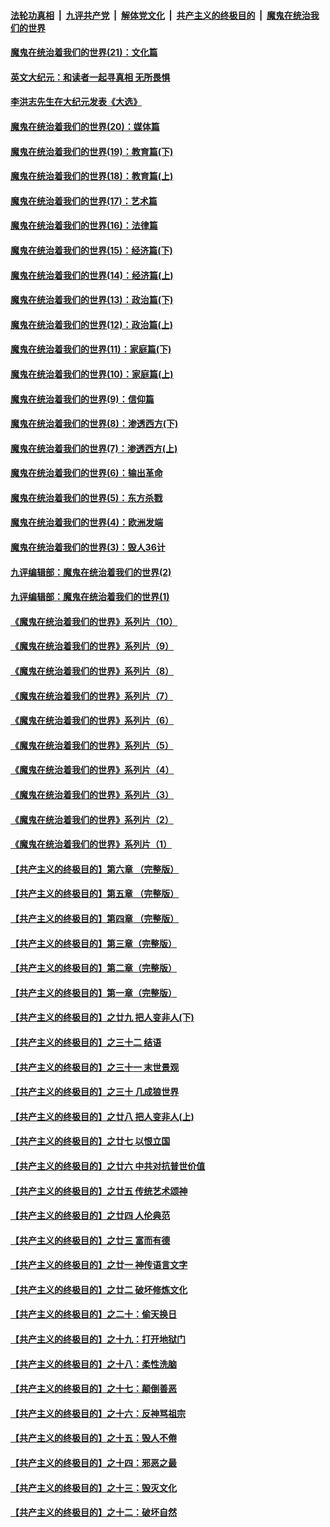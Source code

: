 

####  [法轮功真相](../../../../basic/blob/master/README.md?t=12231102) &nbsp;|&nbsp; [九评共产党](../../../../9ping.md/blob/master/README.md?t=12231102) &nbsp;|&nbsp; [解体党文化](../../../../jtdwh.md/blob/master/README.md?t=12231102)  &nbsp;|&nbsp; [共产主义的终极目的](../../../../gczydzjmd.md/blob/master/README.md?t=12231102) &nbsp;|&nbsp; [魔鬼在统治我们的世界](../../../../mgztzwmdsj.md/blob/master/README.md?t=12231102) 

#### [魔鬼在统治着我们的世界(21)：文化篇](../pages/nsc422/n10597706.md?t=12231102) 

#### [英文大纪元：和读者一起寻真相 无所畏惧](../pages/nsc422/n12542027.md?t=12231102) 

#### [李洪志先生在大纪元发表《大选》](../pages/nsc422/n12534746.md?t=12231102) 

#### [魔鬼在统治着我们的世界(20)：媒体篇](../pages/nsc422/n10586579.md?t=12231102) 

#### [魔鬼在统治着我们的世界(19)：教育篇(下)](../pages/nsc422/n10564808.md?t=12231102) 

#### [魔鬼在统治着我们的世界(18)：教育篇(上)](../pages/nsc422/n10526970.md?t=12231102) 

#### [魔鬼在统治着我们的世界(17)：艺术篇](../pages/nsc422/n10499093.md?t=12231102) 

#### [魔鬼在统治着我们的世界(16)：法律篇](../pages/nsc422/n10485969.md?t=12231102) 

#### [魔鬼在统治着我们的世界(15)：经济篇(下)](../pages/nsc422/n10469975.md?t=12231102) 

#### [魔鬼在统治着我们的世界(14)：经济篇(上)](../pages/nsc422/n10457370.md?t=12231102) 

#### [魔鬼在统治着我们的世界(13)：政治篇(下)](../pages/nsc422/n10448270.md?t=12231102) 

#### [魔鬼在统治着我们的世界(12)：政治篇(上)](../pages/nsc422/n10444576.md?t=12231102) 

#### [魔鬼在统治着我们的世界(11)：家庭篇(下)](../pages/nsc422/n10440961.md?t=12231102) 

#### [魔鬼在统治着我们的世界(10)：家庭篇(上)](../pages/nsc422/n10435448.md?t=12231102) 

#### [魔鬼在统治着我们的世界(9)：信仰篇](../pages/nsc422/n10432159.md?t=12231102) 

#### [魔鬼在统治着我们的世界(8)：渗透西方(下)](../pages/nsc422/n10429603.md?t=12231102) 

#### [魔鬼在统治着我们的世界(7)：渗透西方(上)](../pages/nsc422/n10426013.md?t=12231102) 

#### [魔鬼在统治着我们的世界(6)：输出革命](../pages/nsc422/n10421536.md?t=12231102) 

#### [魔鬼在统治着我们的世界(5)：东方杀戮](../pages/nsc422/n10417707.md?t=12231102) 

#### [魔鬼在统治着我们的世界(4)：欧洲发端](../pages/nsc422/n10414890.md?t=12231102) 

#### [魔鬼在统治着我们的世界(3)：毁人36计](../pages/nsc422/n10411583.md?t=12231102) 

#### [九评编辑部：魔鬼在统治着我们的世界(2)](../pages/nsc422/n10410036.md?t=12231102) 

#### [九评编辑部：魔鬼在统治着我们的世界(1)](../pages/nsc422/n10406825.md?t=12231102) 

#### [《魔鬼在统治着我们的世界》系列片（10）](../pages/nsc422/n12292670.md?t=12231102) 

#### [《魔鬼在统治着我们的世界》系列片（9）](../pages/nsc422/n12290859.md?t=12231102) 

#### [《魔鬼在统治着我们的世界》系列片（8）](../pages/nsc422/n12287445.md?t=12231102) 

#### [《魔鬼在统治着我们的世界》系列片（7）](../pages/nsc422/n12283425.md?t=12231102) 

#### [《魔鬼在统治着我们的世界》系列片（6）](../pages/nsc422/n12282314.md?t=12231102) 

#### [《魔鬼在统治着我们的世界》系列片（5）](../pages/nsc422/n12281419.md?t=12231102) 

#### [《魔鬼在统治着我们的世界》系列片（4）](../pages/nsc422/n12274024.md?t=12231102) 

#### [《魔鬼在统治着我们的世界》系列片（3）](../pages/nsc422/n12271322.md?t=12231102) 

#### [《魔鬼在统治着我们的世界》系列片（2）](../pages/nsc422/n12269049.md?t=12231102) 

#### [《魔鬼在统治着我们的世界》系列片（1）](../pages/nsc422/n12267575.md?t=12231102) 

#### [【共产主义的终极目的】第六章 （完整版）](../pages/nsc422/n11428913.md?t=12231102) 

#### [【共产主义的终极目的】第五章 （完整版）](../pages/nsc422/n11428912.md?t=12231102) 

#### [【共产主义的终极目的】第四章 （完整版）](../pages/nsc422/n11428907.md?t=12231102) 

#### [【共产主义的终极目的】第三章（完整版）](../pages/nsc422/n11428848.md?t=12231102) 

#### [【共产主义的终极目的】第二章（完整版）](../pages/nsc422/n11428831.md?t=12231102) 

#### [【共产主义的终极目的】第一章（完整版）](../pages/nsc422/n11417651.md?t=12231102) 

#### [【共产主义的终极目的】之廿九 把人变非人(下)](../pages/nsc422/n11344140.md?t=12231102) 

#### [【共产主义的终极目的】之三十二 结语](../pages/nsc422/n11360535.md?t=12231102) 

#### [【共产主义的终极目的】之三十一 末世景观](../pages/nsc422/n11351129.md?t=12231102) 

#### [【共产主义的终极目的】之三十 几成狼世界](../pages/nsc422/n11348280.md?t=12231102) 

#### [【共产主义的终极目的】之廿八 把人变非人(上)](../pages/nsc422/n11340492.md?t=12231102) 

#### [【共产主义的终极目的】之廿七 以恨立国](../pages/nsc422/n11336944.md?t=12231102) 

#### [【共产主义的终极目的】之廿六 中共对抗普世价值](../pages/nsc422/n11324785.md?t=12231102) 

#### [【共产主义的终极目的】之廿五 传统艺术颂神](../pages/nsc422/n11296396.md?t=12231102) 

#### [【共产主义的终极目的】之廿四 人伦典范](../pages/nsc422/n11296397.md?t=12231102) 

#### [【共产主义的终极目的】之廿三 富而有德](../pages/nsc422/n11283598.md?t=12231102) 

#### [【共产主义的终极目的】之廿一 神传语言文字](../pages/nsc422/n11263265.md?t=12231102) 

#### [【共产主义的终极目的】之廿二 破坏修炼文化](../pages/nsc422/n11245728.md?t=12231102) 

#### [【共产主义的终极目的】之二十：偷天换日](../pages/nsc422/n11238846.md?t=12231102) 

#### [【共产主义的终极目的】之十九：打开地狱门](../pages/nsc422/n11206376.md?t=12231102) 

#### [【共产主义的终极目的】之十八：柔性洗脑](../pages/nsc422/n11199994.md?t=12231102) 

#### [【共产主义的终极目的】之十七：颠倒善恶](../pages/nsc422/n11179782.md?t=12231102) 

#### [【共产主义的终极目的】之十六：反神骂祖宗](../pages/nsc422/n11166798.md?t=12231102) 

#### [【共产主义的终极目的】之十五：毁人不倦](../pages/nsc422/n11166792.md?t=12231102) 

#### [【共产主义的终极目的】之十四：邪恶之最](../pages/nsc422/n11150249.md?t=12231102) 

#### [【共产主义的终极目的】之十三：毁灭文化](../pages/nsc422/n11135227.md?t=12231102) 

#### [【共产主义的终极目的】之十二：破坏自然](../pages/nsc422/n11135214.md?t=12231102) 

